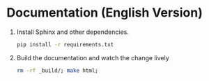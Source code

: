 # Documentation (English Version)

1. Install Sphinx and other dependencies.

    ```bash
    pip install -r requirements.txt
    ```

2. Build the documentation and watch the change lively

    ```bash
    rm -rf _build/; make html;
    ```
